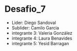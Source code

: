 # Desafio_7

- Lider: Diego Sandoval
- Sublider: Camilo Garcia
- integrante 3: Valeria González
- integrante 4: Laura Benavides
- integrante 5: Yesid Barragan

